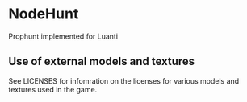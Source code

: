 # NodeHunt
Prophunt implemented for Luanti


## Use of external models and textures
See LICENSES for infomration on the licenses for various models and textures used in the game.